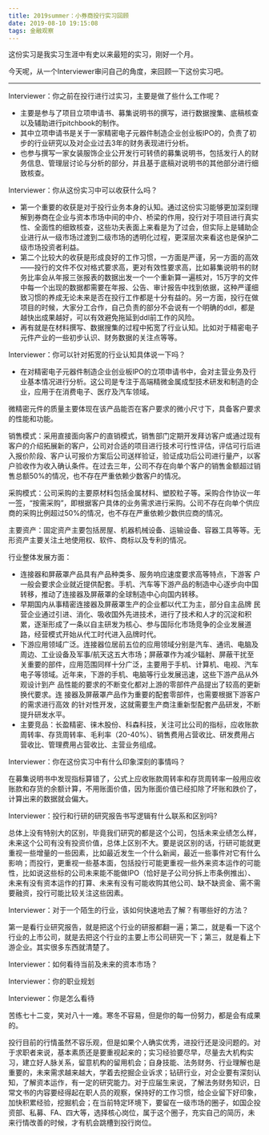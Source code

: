 ```yaml
---
title: 2019summer：小券商投行实习回顾
date: 2019-08-10 19:15:08
tags: 金融观察
---
```


这份实习是我实习生涯中有史以来最短的实习，刚好一个月。

今天呢，从一个Interviewer审问自己的角度，来回顾一下这份实习吧。

---

Interviewer：你之前在投行进行过实习，主要是做了些什么工作呢？

+ 主要是参与了项目立项申请书、募集说明书的撰写，进行数据搜集、底稿核查以及辅助进行pitchbook的制作。
+ 其中立项申请书是关于一家精密电子元器件制造企业创业板IPO的，负责了初步的行业研究以及对企业过去3年的财务表现进行分析。
+ 也参与撰写一家女装服饰企业公开发行可转债的募集说明书，包括发行人的财务信息、管理层讨论与分析的部分，并且基于底稿对说明书的其他部分进行细致核查。

Interviewer：你从这份实习中可以收获什么吗？

+ 第一个重要的收获是对于投行业务本身的认知。通过这份实习能够更加深刻理解到券商在企业与资本市场中间的中介、桥梁的作用，投行对于项目进行真实性、全面性的细致核查，这些功夫表面上来看是为了过会，但实际上是辅助企业进行从一级市场过渡到二级市场的透明化过程，更深层次来看这也是保护二级市场投资者利益。
+ 第二个比较大的收获是形成良好的工作习惯，一方面是严谨，另一方面的高效——投行的文件不仅对格式要求高，更对有效性要求高，比如募集说明书的财务比率会从年报三张报表的数据出发一个一个重新算一遍核对，15万字的文件中每一个出现的数据都需要在年报、公告、审计报告中找到依据，这种严谨细致习惯的养成无论未来是否在投行工作都是十分有益的。另一方面，投行在做项目的时候，大家分工合作，自己负责的部分不会说有一个明确的ddl，都是越快出成果越好，可以有效避免拖延到ddl前工作的风险。
+ 再有就是在材料撰写、数据搜集的过程中拓宽了行业认知。比如对于精密电子元件产业的一些初步认识、财务数据的关注点等等。

Interviewer：你可以针对拓宽的行业认知具体说一下吗？

+ 在对精密电子元器件制造企业创业板IPO的立项申请书中，会对主营业务及行业基本情况进行分析。这公司是专注于高端精微金属成型技术研发和制造的企业，应用于在消费电子、医疗及汽车领域。

微精密元件的质量主要体现在该产品能否在客户要求的微小尺寸下，具备客户要求的性能和功能。

销售模式：采用直接面向客户的直销模式，销售部门定期开发拜访客户或通过现有客户的介绍拓展新的客户，公司对合适的项目进行技术可行性评估，评估可行后进入报价阶段、客户认可报价方案后公司送样验证，验证成功后公司进行量产，以客户验收作为收入确认条件。在过去三年，公司不存在向单个客户的销售金额超过销售总额50%的情况，也不存在严重依赖少数客户的情况。

采购模式：公司采购的主要原材料包括金属材料、塑胶粒子等。采购合作协议一年一签，“按需采购”，即根据客户具体的业务需求进行采购。公司不存在向单个供应商的采购比例超过50%的情况，也不存在严重依赖少数供应商的情况。

主要资产：固定资产主要包括房屋、机器机械设备、运输设备、容器工具等等。无形资产主要关注土地使用权、软件、商标以及专利的情况。

行业整体发展方面：
+ 连接器和屏蔽罩产品具有产品种类多、服务响应速度要求高等特点，下游客
户一般会要求企业就近提供配套。手机、汽车等下游产品的制造中心逐步向中国
转移，推动了连接器及屏蔽罩的全球制造中心向国内转移。
+ 早期国内从事精密连接器及屏蔽罩生产的企业都以代工为主，部分自主品牌
民营企业通过引进、消化、吸收国外先进技术，进行了技术和人才的沉淀和积累，逐渐形成了一条以自主研发为核心、参与国际化市场竞争的企业发展道路，经营模式开始从代工时代进入品牌时代。
+ 下游应用领域广泛。连接器位居前五位的应用领域分别是汽车、通讯、电脑及周边、工业设备及军事/航天这五大市场；屏蔽罩作为减少辐射、屏蔽干扰至关重要的部件，应用范围同样十分广泛，主要用于手机、计算机、电视、汽车电子等领域。近年来，下游的手机、电脑等行业发展迅速，这些下游产品从外观设计到产
品性能的要求的不断变化都对上游的零部件产品提出了较高的更新换代要求。连
接器及屏蔽罩产品作为重要的配套零部件，也需要根据下游客户的需求进行高效
的针对性开发，这就需要生产商注重新型配套产品研发，不断提升研发水平。
+ 主要竞品：长盈精密、徕木股份、科森科技，关注可比公司的指标，应收账款周转率、存货周转率、毛利率（20-40%）、销售费用占营收比、研发费用占营收比、管理费用占营收比、主营业务组成。


Interviewer：你在这份实习中有什么印象深刻的事情吗？

在募集说明书中发现指标算错了，公式上应收账款周转率和存货周转率一般用应收账款和存货的余额计算，不用账面价值，因为账面价值已经扣除了坏账和跌价了，计算出来的数据就会偏大。

Interviewer：投行和行研的研究报告书写逻辑有什么联系和区别吗?

总体上没有特别大的区别，毕竟我们研究的都是这个公司，包括未来业绩怎么样，未来这个公司有没有投资价值，总体上区别不大。要是说区别的话，行研可能就更重视一些增量的一些因素，比如最近发生一个什么新闻，最近一些事件对它有什么影响；而投行，更重视一些基本面，包括投行可能更重视一些外来资本运作的可能性，比如说这些标的公司未来能不能做IPO（恰好是子公司分拆上市条例推出）、未来有没有资本运作的打算、未来有没有可能收购其他公司、缺不缺资金、需不需要融资，投行可能比较关注这些因素。

Interviewer：对于一个陌生的行业，该如何快速地去了解？有哪些好的方法？

第一是看行业研究报告，就是把这个行业的研报都翻一遍；第二，就是看一下这个行业的上市公司，就是去把这个行业的主要上市公司研究一下；第三，就是看上下游企业。其实很多东西就清楚了。

Interviewer：如何看待当前及未来的资本市场？


Interviewer：你的职业规划

Interviewer：你是怎么看待

苦练七十二变，笑对八十一难。寒冬不容易，但是你的每一份努力，都是会有成果的。

投行目前的行情虽然不容乐观，但是如果个人确实优秀，进投行还是没问题的。对于求职者来说，基本素质还是要重视起来的；实习经验要尽早，尽量去大机构实习，建立好人脉关系，留意机构的留用机会；自身技能、法务财务、行业理解也是重要的，未来需求越来越大，学着去挖掘企业诉求；钻研行业，对企业要有深刻认知，了解资本运作，有一定的研究能力。对于应届生来说，了解法务财务知识，日常文书的内容要经得起在职人员的观察，保持好的工作习惯，给企业留下好印象，加快积累经验，挖掘机会；在当前特定环境下，要留在一级市场的圈子，如国企投资部、私募、FA、四大等，选择核心岗位，属于这个圈子，充实自己的简历，未来行情改善的时候，才有机会跳槽到投行岗位。